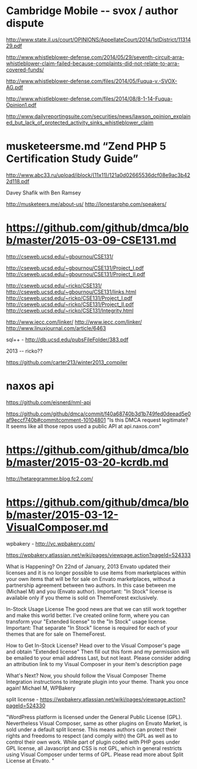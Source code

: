 # Cambridge Mobile -- svox / author dispute 

http://www.state.il.us/court/OPINIONS/AppellateCourt/2014/1stDistrict/1131429.pdf


http://www.whistleblower-defense.com/2014/05/29/seventh-circuit-arra-whistleblower-claim-failed-because-complaints-did-not-relate-to-arra-covered-funds/

http://www.whistleblower-defense.com/files/2014/05/Fuqua-v.-SVOX-AG.pdf

http://www.whistleblower-defense.com/files/2014/08/8-1-14-Fuqua-Opinion1.pdf

http://www.dailyreportingsuite.com/securities/news/lawson_opinion_explained_but_lack_of_protected_activity_sinks_whistleblower_claim


# musketeersme.md “Zend PHP 5 Certification Study Guide”

http://www.abc33.ru/upload/iblock/(11x11)/121a0d02665536dcf08e9ac3b422d118.pdf

Davey Shafik with Ben Ramsey

http://musketeers.me/about-us/
http://lonestarphp.com/speakers/


# https://github.com/github/dmca/blob/master/2015-03-09-CSE131.md

http://cseweb.ucsd.edu/~gbournou/CSE131/

http://cseweb.ucsd.edu/~gbournou/CSE131/Project_I.pdf
http://cseweb.ucsd.edu/~gbournou/CSE131/Project_II.pdf


http://cseweb.ucsd.edu/~ricko/CSE131/
http://cseweb.ucsd.edu/~gbournou/CSE131/links.html
http://cseweb.ucsd.edu/~ricko/CSE131/Project_I.pdf
http://cseweb.ucsd.edu/~ricko/CSE131/Project_II.pdf
http://cseweb.ucsd.edu/~ricko/CSE131/Integrity.html

http://www.iecc.com/linker/
http://www.iecc.com/linker/
http://www.linuxjournal.com/article/6463

sql++ - http://db.ucsd.edu/pubsFileFolder/383.pdf

2013 -- ricko??

https://github.com/carter213/winter2013_compiler


# naxos api

https://github.com/eisnerd/nml-api

https://github.com/github/dmca/commit/f40a68740b3d1b749fed0deead5e0af9eccf740b#commitcomment-10104801
"Is this DMCA request legitimate? It seems like all those repos used a public API at api.naxos.com"


# https://github.com/github/dmca/blob/master/2015-03-20-kcrdb.md

http://hetaregrammer.blog.fc2.com/


# https://github.com/github/dmca/blob/master/2015-03-12-VisualComposer.md

wpbakery - http://vc.wpbakery.com/

https://wpbakery.atlassian.net/wiki/pages/viewpage.action?pageId=524333

What is Happening?
On 22nd of January, 2013 Envato updated their licenses and it is no longer possible to use items from marketplaces within your own items that will be for sale on Envato marketplaces, without a partnership agreement between two authors. In this case between me (Michael M) and you (Envato author).
Important: "In Stock" license is available only if you theme is sold on ThemeForest exclusively.

In-Stock Usage License
The good news are that we can still work together and make this world better. I've created online form, where you can transform your "Extended license" to the "In Stock" usage license.
Important: That separate "In Stock" license is required for each of your themes that are for sale on ThemeForest.
 
How to Get In-Stock License?
Head over to the Visual Composer's page and obtain "Extended license"
Then fill out this form and my permission will be emailed to your email address
Last, but not least. Please consider adding an attribution link to my Visual Composer in your item's description page

What's Next?
Now, you should follow the Visual Composer Theme Integration instructions to integrate plugin into your theme.
Thank you once again!
Michael M, WPBakery

split license - https://wpbakery.atlassian.net/wiki/pages/viewpage.action?pageId=524330

"WordPress platform is licensed under the General Public License (GPL). Nevertheless Visual Composer, same as other plugins on Envato Market, is sold under a default split license. This means authors can protect their rights and freedoms to respect (and comply with) the GPL as well as to control their own work.
While part of plugin coded with PHP goes under GPL license, all Javascript and CSS is not GPL, which in general restricts using Visual Composer under terms of GPL. Please read more about Split License at Envato.
"



